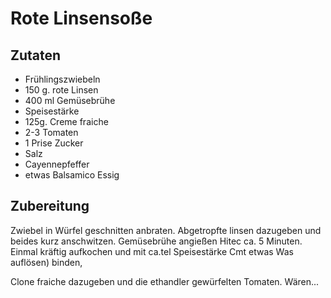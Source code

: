 # Rote Linsensoße

## Zutaten

- Frühlingszwiebeln
- 150 g. rote Linsen
- 400 ml Gemüsebrühe
- Speisestärke
- 125g. Creme fraiche 
- 2-3 Tomaten
- 1 Prise Zucker
- Salz
- Cayennepfeffer 
- etwas Balsamico Essig

## Zubereitung

Zwiebel in Würfel geschnitten anbraten.
Abgetropfte linsen dazugeben
und beides kurz anschwitzen. Gemüsebrühe angießen Hitec ca. 5 Minuten. Einmal kräftig aufkochen und mit ca.tel Speisestärke Cmt etwas Was auflösen) binden,

Clone fraiche dazugeben und die ethandler gewürfelten Tomaten. Wären...
